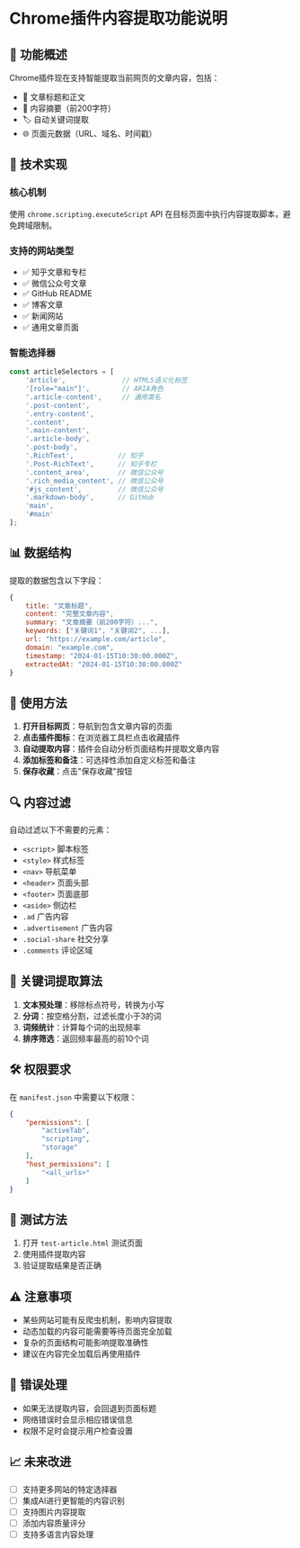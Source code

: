 # Chrome插件内容提取功能说明

## 🚀 功能概述

Chrome插件现在支持智能提取当前网页的文章内容，包括：
- 📝 文章标题和正文
- 📄 内容摘要（前200字符）
- 🏷️ 自动关键词提取
- 🌐 页面元数据（URL、域名、时间戳）

## 🔧 技术实现

### 核心机制
使用 `chrome.scripting.executeScript` API 在目标页面中执行内容提取脚本，避免跨域限制。

### 支持的网站类型
- ✅ 知乎文章和专栏
- ✅ 微信公众号文章  
- ✅ GitHub README
- ✅ 博客文章
- ✅ 新闻网站
- ✅ 通用文章页面

### 智能选择器
```javascript
const articleSelectors = [
    'article',              // HTML5语义化标签
    '[role="main"]',        // ARIA角色
    '.article-content',     // 通用类名
    '.post-content',
    '.entry-content',
    '.content',
    '.main-content',
    '.article-body',
    '.post-body',
    '.RichText',           // 知乎
    '.Post-RichText',      // 知乎专栏
    '.content_area',       // 微信公众号
    '.rich_media_content', // 微信公众号
    '#js_content',         // 微信公众号
    '.markdown-body',      // GitHub
    'main',
    '#main'
];
```

## 📊 数据结构

提取的数据包含以下字段：

```javascript
{
    title: "文章标题",
    content: "完整文章内容",
    summary: "文章摘要（前200字符）...",
    keywords: ["关键词1", "关键词2", ...],
    url: "https://example.com/article",
    domain: "example.com",
    timestamp: "2024-01-15T10:30:00.000Z",
    extractedAt: "2024-01-15T10:30:00.000Z"
}
```

## 🎯 使用方法

1. **打开目标网页**：导航到包含文章内容的页面
2. **点击插件图标**：在浏览器工具栏点击收藏插件
3. **自动提取内容**：插件会自动分析页面结构并提取文章内容
4. **添加标签和备注**：可选择性添加自定义标签和备注
5. **保存收藏**：点击"保存收藏"按钮

## 🔍 内容过滤

自动过滤以下不需要的元素：
- `<script>` 脚本标签
- `<style>` 样式标签  
- `<nav>` 导航菜单
- `<header>` 页面头部
- `<footer>` 页面底部
- `<aside>` 侧边栏
- `.ad` 广告内容
- `.advertisement` 广告内容
- `.social-share` 社交分享
- `.comments` 评论区域

## 🧠 关键词提取算法

1. **文本预处理**：移除标点符号，转换为小写
2. **分词**：按空格分割，过滤长度小于3的词
3. **词频统计**：计算每个词的出现频率
4. **排序筛选**：返回频率最高的前10个词

## 🛠️ 权限要求

在 `manifest.json` 中需要以下权限：

```json
{
    "permissions": [
        "activeTab",
        "scripting",
        "storage"
    ],
    "host_permissions": [
        "<all_urls>"
    ]
}
```

## 🧪 测试方法

1. 打开 `test-article.html` 测试页面
2. 使用插件提取内容
3. 验证提取结果是否正确

## ⚠️ 注意事项

- 某些网站可能有反爬虫机制，影响内容提取
- 动态加载的内容可能需要等待页面完全加载
- 复杂的页面结构可能影响提取准确性
- 建议在内容完全加载后再使用插件

## 🔄 错误处理

- 如果无法提取内容，会回退到页面标题
- 网络错误时会显示相应错误信息
- 权限不足时会提示用户检查设置

## 📈 未来改进

- [ ] 支持更多网站的特定选择器
- [ ] 集成AI进行更智能的内容识别
- [ ] 支持图片内容提取
- [ ] 添加内容质量评分
- [ ] 支持多语言内容处理 